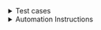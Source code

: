 <details> <summary>Test cases</summary>
  
 ## Positive Test cases
  1) Given patient Log in to ZoomCare or on Schedule ZoomCare page
  
     When patient select my location Portland, OR
  
     Then patient select illness/injury from drop down menu
  
     And patient select today's date July 23
  
     Then patient select Clinic Care
  
     Verify that user should be able to see the list of doctors with adress information and options for schedruling time.
  
  
  2) Given patient Log in to ZoomCare or on Schedule ZoomCare page
  
     When patient select my location Seattle, WA
  
     Then patient select illness/injury from drop down menu
     
     And patient click on the VideoCare
  
     Then patient select date June 24
  
     Verify that patient should be able to see the list of doctors address information and the time options for appointment 
    

  3) Given patient Log in to ZoomCare or on Schedule ZoomCare page
  
     When patient select my location Vienna, VA
  
     Then verify thta patient should see the message "We're not in your area yet—but we're growing almost as fast as we deliver care! Follow us on social to stay up-to-date on ZoomCare news, announcements and more. Want to see clinics outside of your region? Click below."
  
  4) Given patient Log in to ZoomCare or on Schedule ZoomCare page
  
     When patient select my location Salem, OR
  
     Then patient select illness/injury from drop down menu
      
     And patient select available date from calendar 
  
     Then patient click View Clinic Servises 
  
     And patient should be able to see the list of Services available at this clinic
  
   5) Given patient Log in to ZoomCare or on Schedule ZoomCare page
  
     When patient select my location Denver, CO
  
     Then patient select illness/injury from drop down menu
      
     And patient select available date from calendar 
  
     Then patient click View Clinic Servises 
  
     And patient should be able to see the list of Services available at this clinic
  
     Then patient click on the See More Details
  
     And verify that patient is able to see the list of cervices, doctors name and available time for making an appointment 
  
   6) Given patient Log in to ZoomCare or on Schedule ZoomCare page
  
     When patient select my location Boise, ID
      
     Then patient select Adult Covid-19 Screening
  
     Verify that patient doesn't have option Clinic Care and Chat Care
  
  7) Given patient Log in to ZoomCare or on Schedule ZoomCare
  
      When patient click on Info | $
  
      Then patient should be able to see a modal window with information about health insurance and estimated cost
  
  note: Modal window should be dismissed by clicking on any area outside of modal window, so user experience will improve. Currently you able to close it only when you click again on Info | $ button.
  
  8) Given patient Log in to ZoomCare or on Schedule ZoomCare page
  
    When patient select family medicine from drop down menu
  
    And patient select available date from calendar
  
    Then patient should be able to see the list of services available at this clinic on that particular day
     
     
  
  
  ## Negative Test cases 
  
  1) Given patient Log in to ZoomCare or on Schedule ZoomCare page
  
     When patient select my location Portland, OR
  
     Then patient select illness/injury from drop down menu
  
     And patient try to select past date June 20
  
     Verify that the past date is in read only mode
  
 
  </details>
  
     
    


<details> <summary>Automation Instructions</summary>
  Selenium, Java.
  
  1) Open Eclipse 
  
  Create Maven project
 
  
  Java JDK 8
  
  Chrome
  
  Chrome driver
  
  I will use TestRunner to run the script.
  
    // first we need to connect required libraries to work with selelium webdriver
  
    import org.openqa.selenium.WebDriver;
  
    import org.openqa.selenium.chrome.ChromeDriver;
  
    // then we need to create a class 
  
    public class ZoomCareSchedule {
  
    public static void main(String[] args) {
  
    // setting the driver executable, define a path to the chromedriver
  
    System.setProperty("webdriver.chrome.driver", ".\\Driver\\chromedriver.exe");
  
    // now we need to initiate a chromedriver
  
    WebDriver driver = new ChromeDriver();
  
    // now we need to maximize window of chrome browser
  
    driver.manage().window().maximize();
  
    // opening a web browser with specific url
  
    driver.get("http://zoomcare.com/schedule");
  
    
  1. To write an automation code for the test case #1 we will need to locate all webElements and add to page object class
  
  one file with step definitions
  
  public class StepDef ???? {
  
  NOTES:
  
  1st test case:
  
      @Given("^Patient log in to ZoomCare or on Schedule ZoomCare page$")
  
      public void patient_login_to_ZoomCare_or_on_Schedule_ZoomCare_page() throws Throwable {
      ??? driver.get("http://zoomcare.com/schedule");
  
      }
  
      @when("^a user selects portland and illness$")
  
      public void a_user_select_portland_illness_june() throws Throwable {
  
      //click to expand a location list
  
      WebElement loc = driver.findElement(By.xpath("//*[@id="react-mount-page-    content"]/div/div/div/div[1]/div/div[1]/div/span"));
      loc.click();
  
      //click on portland
  
      WebElement p = driver.findElement(By.xpath("//*[@id="react-mount-page-content"]/div/div/div/div[1]/div/div[2]/div[1]/div[3]/div/div"));
      p.click()
  
      }
  
      @then("^patient selects illness injury from the drop menu$)
  
      public void patient_selects_illness_injury() throws Throwable {
  
      // click to expand list of services (illness/injury
  
      WebElement d = driver.findElement(By.xpath("//*[@id="react-mount-page-content"]/div/div/div/div[1]/div/div[2]/div[1]/div/div/div/i"));
      d.click();
  
      // click on illness_injury
  
      WebElement ii = driver.findElement(By.xpath("//*[@id="react-mount-page-content"]/div/div/div/div[1]/div/div[2]/div[2]/div/div[2]/div/div/div/div[2]/div/div/div"));
      ii.click();
  
      // click to expand dates
  
      WebElement calen = driver.findElement(By.xpath("//*[@id="react-mount-page-content"]/div/div/div/div[1]/div/div[2]/div[3]/div/div/div[2]/div/i"));
      calen.click();
  
      // click on June 23
  
      WebElement date = driver.findElement(By.xpath("//*[@id="react-mount-page-content"]/div/div/div/div[1]/div/div[2]/div[3]/div/div[2]/div/div[4]/div[4]/div[5]/div/div"));
      date.click();
  
      }
  
  2nd test case: 
  
       @Given("^Patient log in to ZoomCare or on Schedule ZoomCare page$")
  
       public void patient_login_to_ZoomCare_or_on_Schedule_ZoomCare_page() throws Throwable {
       ???? driver.get("http://zoomcare.com/schedule");
  
       }
  
       @when("^patient selects seattle$")
  
       public void patient_selects_seattle() throws Throwable {
  
        //click to expand a location list
  
        WebElement loc = driver.findElement(By.xpath("//*[@id="react-mount-page-    content"]/div/div/div/div[1]/div/div[1]/div/span"));
        loc.click();
  
        //click on seattle
  
        WebElement p = driver.findElement(By.xpath("//*[@id="react-mount-page-content"]/div/div/div/div[1]/div/div[2]/div[1]/div[4]/div/div"));
        p.click()
        
        }
        @then("^patient selects illness injury from the drop menu$)
  
        public void patient_selects_illness_injury() throws Throwable {
  
        // click to expand list of services (illness/injury
  
        WebElement d = driver.findElement(By.xpath("//*[@id="react-mount-page-content"]/div/div/div/div[1]/div/div[2]/div[1]/div/div/div/i"));
        d.click();
  
        // click on illness_injury
  
        WebElement ii = driver.findElement(By.xpath("//*[@id="react-mount-page-content"]/div/div/div/div[1]/div/div[2]/div[2]/div/div[2]/div/div/div/div[2]/div/div/div"));
        ii.click();
  
        // click on the VideoCare
  
        WebElement vchat = driver.findElement(By.xpath("//*[@id="react-mount-page-content"]/div/div/div/div[2]/div/div[1]/button[2]"));
        
        // click to expand dates
  
        WebElement calen = driver.findElement(By.xpath("//*[@id="react-mount-page-content"]/div/div/div/div[1]/div/div[2]/div[3]/div/div/div[2]/div/i"));
        calen.click();
        
        // click on June 24
  
        WebElement datej = driver.findElement(By.xpath("//*[@id="react-mount-page-content"]/div/div/div/div[1]/div/div[2]/div[3]/div/div[2]/div/div[4]/div[4]/div[6]/div/div"));
  
  
  3rd test case:
  
        
         @Given("^Patient log in to ZoomCare or on Schedule ZoomCare page$")
  
         public void patient_login_to_ZoomCare_or_on_Schedule_ZoomCare_page() throws Throwable {
         ???? driver.get("http://zoomcare.com/schedule");
  
        }
  
         @When("^patient selects my location Vienna, VA$)
  
         public void patient_selects_vienna() throws Throwable {
  
         //click to expand a location list
  
         WebElement loc = driver.findElement(By.xpath("//*[@id="react-mount-page-    content"]/div/div/div/div[1]/div/div[1]/div/span"));
         loc.click();
  
         // send key Vienna VA USA
  
         WebElement locat = driver.findElement(By.xpath("//*[@id="react-mount-page-content"]/div/div/div/div[1]/div/div[2]/div[2]/div/div[1]/input"));
        loxat.sendKeys("Vienna VA");
        
         // not sure how select from the suggestion shown
  
        List<WebElement> autoSuggestions = driver.findElement ???
  
        for (WebElement suggestions : autoSuggestions) {
  
            if (suggestions.getText().contains("Vienna VA)) {
  
                suggestions.click();
  
                break;
          }
        }
        
        
  
        
        
  
      
      
  
  
        
  
  
  
  
